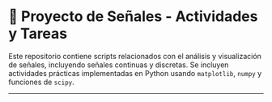# 🧪 Proyecto de Señales - Actividades y Tareas

Este repositorio contiene scripts relacionados con el análisis y visualización de señales, incluyendo señales continuas y discretas. Se incluyen actividades prácticas implementadas en Python usando `matplotlib`, `numpy` y funciones de `scipy`.

---
